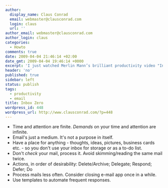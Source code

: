 ```yaml
---
author:
  display_name: Claus Conrad
  email: webmaster@clausconrad.com
  login: claus
  url: ''
author_email: webmaster@clausconrad.com
author_login: claus
categories:
  - Howto
comments: true
date: 2009-04-04 21:46:14 +02:00
date_gmt: 2009-04-04 19:46:14 +0000
excerpt: 'I just watched Merlin Mann’s brilliant productivity video "Inbox Zero" from 2007 for the second time, these are my unedited notes from the video:'
header: 'no'
published: true
sidebar: left
status: publish
tags:
  - productivity
  - email
title: Inbox Zero
wordpress_id: 448
wordpress_url: http://www.clausconrad.com/?p=448
---
```

*   Time and attention are finite. _Demands_ on your time and attention are infinite.
*   Email's just a medium. It's not a purpose in itself.
*   Have a place for anything - thoughts, ideas, pictures, business cards etc. - so you don't use your inbox for storage or as a to-do list.
*   Don't _check_ your mail, process it. Avoid skimming/reading the same mail twice.
*   Actions, in order of desirability: Delete/Archive; Delegate; Respond; Defer; Do
*   Process mails less often. Consider closing e-mail app once in a while.
*   Use templates to automate frequent responses.
